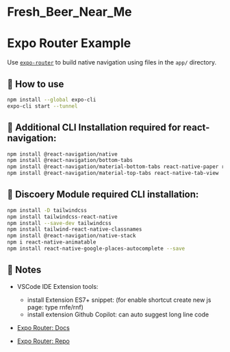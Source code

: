 # Fresh_Beer_Near_Me
# Expo Router Example

Use [`expo-router`](https://expo.github.io/router) to build native navigation using files in the `app/` directory.

## 🚀 How to use

```sh
npm install --global expo-cli
expo-cli start --tunnel
```

## 🚀 Additional CLI Installation required for react-navigation:

```sh
npm install @react-navigation/native
npm install @react-navigation/bottom-tabs
npm install @react-navigation/material-bottom-tabs react-native-paper react-native-vector-icons
npm install @react-navigation/material-top-tabs react-native-tab-view
```

## 📝 Discoery Module required CLI installation:

```sh
npm install -D tailwindcss
npm install tailwindcss-react-native
npm install --save-dev tailwindcss
npm install tailwind-react-native-classnames
npm install @react-navigation/native-stack
npm i react-native-animatable
npm install react-native-google-places-autocomplete --save

```
## 📝 Notes

- VSCode IDE Extension tools:
    - install Extension ES7+ snippet:  (for enable shortcut create new js page: type rnfe/rnf)
    - install extension Github Copilot: can auto suggest long line code

- [Expo Router: Docs](https://expo.github.io/router)
- [Expo Router: Repo](https://github.com/expo/router)
